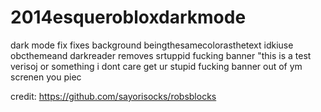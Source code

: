 # 2014esquerobloxdarkmode
dark mode fix
fixes background beingthesamecolorasthetext
idkiuse obcthemeand darkreader
removes srtuppid fucking banner "this is a test verisoj or something i dont care get ur stupid fucking banner out of ym screnen you piec

credit:
 https://github.com/sayorisocks/robsblocks

